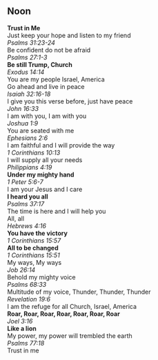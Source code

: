 ## Noon
**Trust in Me**  
Just keep your hope and listen to my friend  
_Psalms 31:23-24_  
Be confident do not be afraid  
_Psalms 27:1-3_  
**Be still Trump, Church**  
_Exodus 14:14_  
You are my people Israel, America  
Go ahead and live in peace  
_Isaiah 32:16-18_  
I give you this verse before, just have peace  
_John 16:33_  
I am with you, I am with you  
_Joshua 1:9_  
You are seated with me  
_Ephesians 2:6_  
I am faithful and I will provide the way  
_1 Corinthians 10:13_  
I will supply all your needs  
_Philippians 4:19_  
**Under my mighty hand**  
_1 Peter 5:6-7_  
I am your Jesus and I care  
**I heard you all**  
_Psalms 37:17_  
The time is here and I will help you  
All, all  
_Hebrews 4:16_  
**You have the victory**  
_1 Corinthians 15:57_  
**All to be changed**  
_1 Corinthians 15:51_  
My ways, My ways  
_Job 26:14_  
Behold my mighty voice  
_Psalms 68:33_  
Multitude of my voice, Thunder, Thunder, Thunder  
_Revelation 19:6_  
I am the refuge for all Church, Israel, America  
**Roar, Roar, Roar, Roar, Roar, Roar, Roar**  
_Joel 3:16_  
**Like a lion**  
My power, my power will trembled the earth  
_Psalms 77:18_  
Trust in me  
